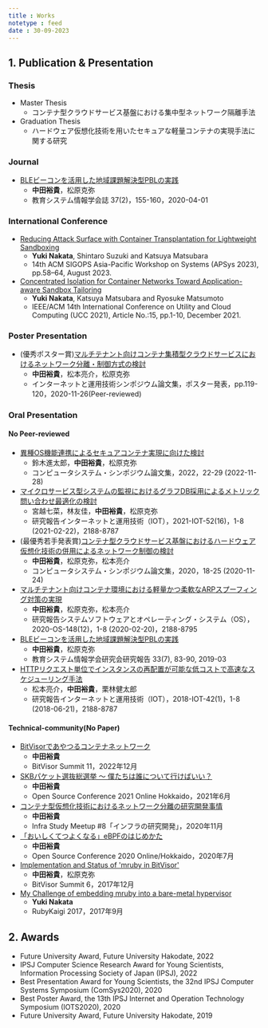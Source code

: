 ```yaml
---
title : Works
notetype : feed
date : 30-09-2023
---
```


## 1. Publication & Presentation
### Thesis
- Master Thesis
  - コンテナ型クラウドサービス基盤における集中型ネットワーク隔離手法
- Graduation Thesis
  - ハードウェア仮想化技術を用いたセキュアな軽量コンテナの実現手法に関する研究

### Journal
- [BLEビーコンを活用した地域課題解決型PBLの実践](https://www.jstage.jst.go.jp/article/jsise/37/2/37_370210/_article/-char/ja/)
  - **中田裕貴**，松原克弥
  - 教育システム情報学会誌 37(2)，155-160，2020-04-01

### International Conference
- [Reducing Attack Surface with Container Transplantation for Lightweight Sandboxing](https://dl.acm.org/doi/10.1145/3609510.3609820)
  - **Yuki Nakata**, Shintaro Suzuki and Katsuya Matsubara
  - 14th ACM SIGOPS Asia-Pacific Workshop on Systems (APSys 2023), pp.58–64, August 2023. 
- [Concentrated Isolation for Container Networks Toward Application-aware Sandbox Tailoring](https://dl.acm.org/doi/10.1145/3468737.3494092)
  - **Yuki Nakata**, Katsuya Matsubara and Ryosuke Matsumoto
  - IEEE/ACM 14th International Conference on Utility and Cloud Computing (UCC 2021), Article No.:15, pp.1-10, December 2021. 


### Poster Presentation
- (優秀ポスター賞)[マルチテナント向けコンテナ集積型クラウドサービスにおけるネットワーク分離・制御方式の検討](http://id.nii.ac.jp/1001/00208130/)
  - **中田裕貴**，松本亮介，松原克弥
  - インターネットと運用技術シンポジウム論文集，ポスター発表，pp.119-120，2020-11-26(Peer-reviewed)

### Oral Presentation
#### No Peer-reviewed
- [異種OS機能連携によるセキュアコンテナ実現に向けた検討](http://id.nii.ac.jp/1001/00222600/)
  - 鈴木進太郎，**中田裕貴**，松原克弥
  - コンピュータシステム・シンポジウム論文集，2022，22-29 (2022-11-28)
- [マイクロサービス型システムの監視におけるグラフDB採用によるメトリック問い合わせ最適化の検討](http://id.nii.ac.jp/1001/00209409/)
  - 宮越七菜，林友佳，**中田裕貴**，松原克弥
  - 研究報告インターネットと運用技術（IOT），2021-IOT-52(16)，1-8 (2021-02-22)，2188-8787
- (最優秀若手発表賞)[コンテナ型クラウドサービス基盤におけるハードウェア仮想化技術の併用によるネットワーク制御の検討](http://id.nii.ac.jp/1001/00207985/)
  - **中田裕貴**，松原克弥，松本亮介
  - コンピュータシステム・シンポジウム論文集，2020，18-25 (2020-11-24)
- [マルチテナント向けコンテナ環境における軽量かつ柔軟なARPスプーフィング対策の実現](http://id.nii.ac.jp/1001/00203250/)
  - **中田裕貴**，松原克弥，松本亮介
  - 研究報告システムソフトウェアとオペレーティング・システム（OS），2020-OS-148(12)，1-8 (2020-02-20)，2188-8795
- [BLEビーコンを活用した地域課題解決型PBLの実践](https://ci.nii.ac.jp/naid/40022088482/)
  - **中田裕貴**，松原克弥
  - 教育システム情報学会研究会研究報告 33(7), 83-90, 2019-03
- [HTTPリクエスト単位でインスタンスの再配置が可能な低コストで高速なスケジューリング手法](http://id.nii.ac.jp/1001/00190206/)
  - 松本亮介，**中田裕貴**，栗林健太郎
  - 研究報告インターネットと運用技術（IOT），2018-IOT-42(1)，1-8 (2018-06-21)，2188-8787

#### Technical-community(No Paper)
- [BitVisorであやつるコンテナネットワーク](https://speakerdeck.com/chikuwait/bitvisorsummit11)
  - **中田裕貴**
  - BitVisor Summit 11，2022年12月
- [SKBパケット選抜総選挙 〜 僕たちは誰について行けばいい？](https://speakerdeck.com/chikuwait/osc21do)
  - **中田裕貴**
  - Open Source Conference 2021 Online Hokkaido，2021年6月
- [コンテナ型仮想化技術におけるネットワーク分離の研究開発事情](https://speakerdeck.com/chikuwait/infra-study-lt)
  - **中田裕貴**
  - Infra Study Meetup #8「インフラの研究開発」，2020年11月
- [「おいしくてつよくなる」eBPFのはじめかた](https://speakerdeck.com/chikuwait/learn-ebpf)
  - **中田裕貴**
  - Open Source Conference 2020 Online/Hokkaido，2020年7月
- [Implementation and Status of 'mruby in BitVisor'](https://speakerdeck.com/chikuwait/implementation-and-status-of-mruby-in-bitvisor)
  - **中田裕貴**，松原克弥
  - BitVisor Summit 6，2017年12月
- [My Challenge of embedding mruby into a bare-metal hypervisor](https://speakerdeck.com/chikuwait/my-challenge-of-embedding-mruby-into-a-bare-metal-hypervisor)
  - **Yuki Nakata**
  - RubyKaigi 2017，2017年9月

## 2. Awards
- Future University Award, Future University Hakodate, 2022
- IPSJ Computer Science Research Award for Young Scientists, Information Processing Society of Japan (IPSJ), 2022
- Best Presentation Award for Young Scientists, the 32nd IPSJ Computer Systems Symposium (ComSys2020), 2020
- Best Poster Award, the 13th IPSJ Internet and Operation Technology Symposium (IOTS2020), 2020
- Future University Award, Future University Hakodate, 2019